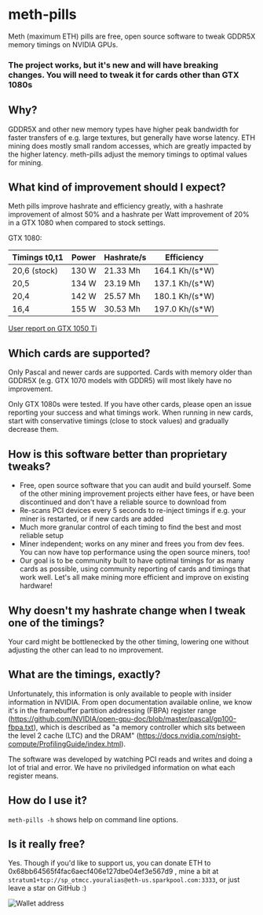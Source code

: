 # meth-pills

Meth (maximum ETH) pills are free, open source software to tweak GDDR5X memory timings on NVIDIA GPUs.

### The project works, but it's new and will have breaking changes. You will need to tweak it for cards other than GTX 1080s

## Why?

GDDR5X and other new memory types have higher peak bandwidth for faster transfers of e.g. large textures, but generally have worse latency. ETH mining does mostly small random accesses, which are greatly impacted by the higher latency. meth-pills adjust the memory timings to optimal values for mining.

## What kind of improvement should I expect?

Meth pills improve hashrate and efficiency greatly, with a hashrate improvement of almost 50% and a hashrate per Watt improvement of 20% in a GTX 1080 when compared to stock settings.

GTX 1080:

| Timings t0,t1 | Power | Hashrate/s | Efficiency     |
|---------------|-------|------------|----------------|
| 20,6 (stock)  | 130 W | 21.33 Mh   | 164.1 Kh/(s*W) |
| 20,5          | 134 W | 23.19 Mh   | 137.1 Kh/(s*W) |
| 20,4          | 142 W | 25.57 Mh   | 180.1 Kh/(s*W) |
| 16,4          | 155 W | 30.53 Mh   | 197.0 Kh/(s*W) |

[User report on GTX 1050 Ti](https://github.com/tiagoshibata/meth-pills/issues/4)

## Which cards are supported?

Only Pascal and newer cards are supported. Cards with memory older than GDDR5X (e.g. GTX 1070 models with GDDR5) will most likely have no improvement.

Only GTX 1080s were tested. If you have other cards, please open an issue reporting your success and what timings work. When running in new cards, start with conservative timings (close to stock values) and gradually decrease them.

## How is this software better than proprietary tweaks?

* Free, open source software that you can audit and build yourself. Some of the other mining improvement projects either have fees, or have been discontinued and don't have a reliable source to download from
* Re-scans PCI devices every 5 seconds to re-inject timings if e.g. your miner is restarted, or if new cards are added
* Much more granular control of each timing to find the best and most reliable setup
* Miner independent; works on any miner and frees you from dev fees. You can now have top performance using the open source miners, too!
* Our goal is to be community built to have optimal timings for as many cards as possible, using community reporting of cards and timings that work well. Let's all make mining more efficient and improve on existing hardware!

## Why doesn't my hashrate change when I tweak one of the timings?

Your card might be bottlenecked by the other timing, lowering one without adjusting the other can lead to no improvement.

## What are the timings, exactly?

Unfortunately, this information is only available to people with insider information in NVIDIA. From open documentation available online, we know it's in the framebuffer partition addressing (FBPA) register range (https://github.com/NVIDIA/open-gpu-doc/blob/master/pascal/gp100-fbpa.txt), which is described as "a memory controller which sits between the level 2 cache (LTC) and the DRAM" (https://docs.nvidia.com/nsight-compute/ProfilingGuide/index.html).

The software was developed by watching PCI reads and writes and doing a lot of trial and error. We have no priviledged information on what each register means.

## How do I use it?

`meth-pills -h` shows help on command line options.

## Is it really free?

Yes. Though if you'd like to support us, you can donate ETH to 0x68bb64565f4fac6aecf406e127dbe04ef3e567d9 , mine a bit at `stratum1+tcp://sp_otmcc.youralias@eth-us.sparkpool.com:3333`, or just leave a star on GitHub :)

![Wallet address](wallet.png)

